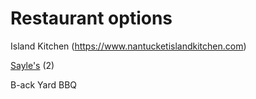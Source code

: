 # Restaurant options
Island Kitchen (https://www.nantucketislandkitchen.com)

[Sayle's](https://www.saylesseafood.com/take-out.html) (2)

B-ack Yard BBQ